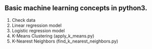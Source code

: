 <h2>Basic machine learning concepts in python3.</h2>
<ol>
  <li>Check data</li>
  <li>Linear regression model</li>
  <li>Logistic regression model</li>
  <li>K-Means Clustering (apply_k_means.py)</li>
  <li>K-Nearest Neighbors (find_k_nearest_neighbors.py)</li>
</ol>
